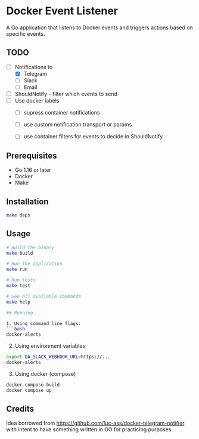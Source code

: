 # Docker Event Listener

A Go application that listens to Docker events and triggers actions based on specific events.

## TODO

- [ ] Notifications to
  - [x] Telegram
  - [ ] Slack
  - [ ] Email
- [ ] ShouldNotify - filter which events to send
- [ ] Use docker labels
  - [ ] supress container notifications
  - [ ] use custom notification transport or params
  - [ ] use container filters for events to decide in ShouldNotify


## Prerequisites

- Go 1.16 or later
- Docker
- Make

## Installation

```bash
make deps
```

## Usage

```bash
# Build the binary
make build

# Run the application
make run

# Run tests
make test

# See all available commands
make help

## Running

1. Using command line flags:
```bash
docker-alerts
```

2. Using environment variables:
```bash
export DA_SLACK_WEBHOOK_URL=https://...
docker-alerts
```

3. Using docker (compose)
```bash
docker compose build
docker compose up
```


## Credits

Idea borrowed from <https://github.com/luc-ass/docker-telegram-notifier>
with intent to have something written in GO for practicing purposes.
